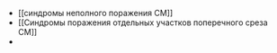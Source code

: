 - [[синдромы неполного поражения СМ]]
- [[Синдромы поражения отдельных участков поперечного среза СМ]]
-